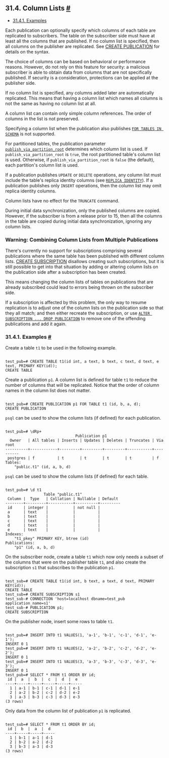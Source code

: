 ## 31.4. Column Lists [#](#LOGICAL-REPLICATION-COL-LISTS)

* [31.4.1. Examples](logical-replication-col-lists#LOGICAL-REPLICATION-COL-LIST-EXAMPLES)

Each publication can optionally specify which columns of each table are replicated to subscribers. The table on the subscriber side must have at least all the columns that are published. If no column list is specified, then all columns on the publisher are replicated. See [CREATE PUBLICATION](sql-createpublication "CREATE PUBLICATION") for details on the syntax.

The choice of columns can be based on behavioral or performance reasons. However, do not rely on this feature for security: a malicious subscriber is able to obtain data from columns that are not specifically published. If security is a consideration, protections can be applied at the publisher side.

If no column list is specified, any columns added later are automatically replicated. This means that having a column list which names all columns is not the same as having no column list at all.

A column list can contain only simple column references. The order of columns in the list is not preserved.

Specifying a column list when the publication also publishes [`FOR TABLES IN SCHEMA`](sql-createpublication#SQL-CREATEPUBLICATION-FOR-TABLES-IN-SCHEMA) is not supported.

For partitioned tables, the publication parameter [`publish_via_partition_root`](sql-createpublication#SQL-CREATEPUBLICATION-WITH-PUBLISH-VIA-PARTITION-ROOT) determines which column list is used. If `publish_via_partition_root` is `true`, the root partitioned table's column list is used. Otherwise, if `publish_via_partition_root` is `false` (the default), each partition's column list is used.

If a publication publishes `UPDATE` or `DELETE` operations, any column list must include the table's replica identity columns (see [`REPLICA IDENTITY`](sql-altertable#SQL-ALTERTABLE-REPLICA-IDENTITY)). If a publication publishes only `INSERT` operations, then the column list may omit replica identity columns.

Column lists have no effect for the `TRUNCATE` command.

During initial data synchronization, only the published columns are copied. However, if the subscriber is from a release prior to 15, then all the columns in the table are copied during initial data synchronization, ignoring any column lists.

### Warning: Combining Column Lists from Multiple Publications

There's currently no support for subscriptions comprising several publications where the same table has been published with different column lists. [CREATE SUBSCRIPTION](sql-createsubscription "CREATE SUBSCRIPTION") disallows creating such subscriptions, but it is still possible to get into that situation by adding or altering column lists on the publication side after a subscription has been created.

This means changing the column lists of tables on publications that are already subscribed could lead to errors being thrown on the subscriber side.

If a subscription is affected by this problem, the only way to resume replication is to adjust one of the column lists on the publication side so that they all match; and then either recreate the subscription, or use [`ALTER SUBSCRIPTION ... DROP PUBLICATION`](sql-altersubscription#SQL-ALTERSUBSCRIPTION-PARAMS-SETADDDROP-PUBLICATION) to remove one of the offending publications and add it again.

### 31.4.1. Examples [#](#LOGICAL-REPLICATION-COL-LIST-EXAMPLES)

Create a table `t1` to be used in the following example.

```

test_pub=# CREATE TABLE t1(id int, a text, b text, c text, d text, e text, PRIMARY KEY(id));
CREATE TABLE
```

Create a publication `p1`. A column list is defined for table `t1` to reduce the number of columns that will be replicated. Notice that the order of column names in the column list does not matter.

```

test_pub=# CREATE PUBLICATION p1 FOR TABLE t1 (id, b, a, d);
CREATE PUBLICATION
```

`psql` can be used to show the column lists (if defined) for each publication.

```

test_pub=# \dRp+
                               Publication p1
  Owner   | All tables | Inserts | Updates | Deletes | Truncates | Via root
----------+------------+---------+---------+---------+-----------+----------
 postgres | f          | t       | t       | t       | t         | f
Tables:
    "public.t1" (id, a, b, d)
```

`psql` can be used to show the column lists (if defined) for each table.

```

test_pub=# \d t1
                 Table "public.t1"
 Column |  Type   | Collation | Nullable | Default
--------+---------+-----------+----------+---------
 id     | integer |           | not null |
 a      | text    |           |          |
 b      | text    |           |          |
 c      | text    |           |          |
 d      | text    |           |          |
 e      | text    |           |          |
Indexes:
    "t1_pkey" PRIMARY KEY, btree (id)
Publications:
    "p1" (id, a, b, d)
```

On the subscriber node, create a table `t1` which now only needs a subset of the columns that were on the publisher table `t1`, and also create the subscription `s1` that subscribes to the publication `p1`.

```

test_sub=# CREATE TABLE t1(id int, b text, a text, d text, PRIMARY KEY(id));
CREATE TABLE
test_sub=# CREATE SUBSCRIPTION s1
test_sub-# CONNECTION 'host=localhost dbname=test_pub application_name=s1'
test_sub-# PUBLICATION p1;
CREATE SUBSCRIPTION
```

On the publisher node, insert some rows to table `t1`.

```

test_pub=# INSERT INTO t1 VALUES(1, 'a-1', 'b-1', 'c-1', 'd-1', 'e-1');
INSERT 0 1
test_pub=# INSERT INTO t1 VALUES(2, 'a-2', 'b-2', 'c-2', 'd-2', 'e-2');
INSERT 0 1
test_pub=# INSERT INTO t1 VALUES(3, 'a-3', 'b-3', 'c-3', 'd-3', 'e-3');
INSERT 0 1
test_pub=# SELECT * FROM t1 ORDER BY id;
 id |  a  |  b  |  c  |  d  |  e
----+-----+-----+-----+-----+-----
  1 | a-1 | b-1 | c-1 | d-1 | e-1
  2 | a-2 | b-2 | c-2 | d-2 | e-2
  3 | a-3 | b-3 | c-3 | d-3 | e-3
(3 rows)
```

Only data from the column list of publication `p1` is replicated.

```

test_sub=# SELECT * FROM t1 ORDER BY id;
 id |  b  |  a  |  d
----+-----+-----+-----
  1 | b-1 | a-1 | d-1
  2 | b-2 | a-2 | d-2
  3 | b-3 | a-3 | d-3
(3 rows)
```